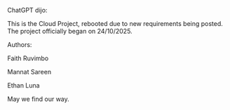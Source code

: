 ChatGPT dijo:

This is the Cloud Project, rebooted due to new requirements being posted.
The project officially began on 24/10/2025.

Authors:

Faith Ruvimbo

Mannat Sareen

Ethan Luna

May we find our way.
